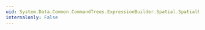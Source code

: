 ```yaml
---
uid: System.Data.Common.CommandTrees.ExpressionBuilder.Spatial.SpatialEdmFunctions.GeometryPointFromBinary(System.Data.Common.CommandTrees.DbExpression,System.Data.Common.CommandTrees.DbExpression)
internalonly: False
---
```

